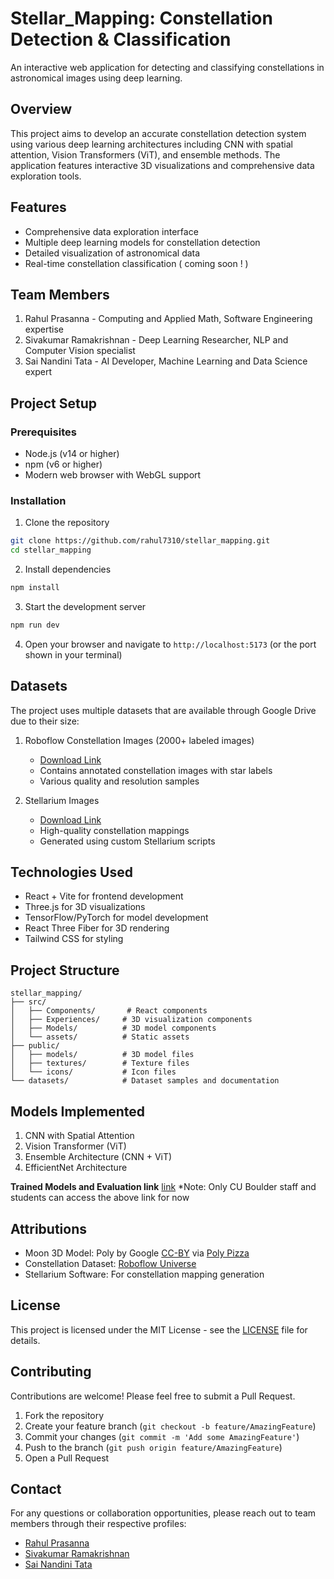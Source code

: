 # Stellar_Mapping: Constellation Detection & Classification

An interactive web application for detecting and classifying constellations in astronomical images using deep learning.

## Overview
This project aims to develop an accurate constellation detection system using various deep learning architectures including CNN with spatial attention, Vision Transformers (ViT), and ensemble methods. The application features interactive 3D visualizations and comprehensive data exploration tools.

## Features
- Comprehensive data exploration interface
- Multiple deep learning models for constellation detection
- Detailed visualization of astronomical data
- Real-time constellation classification ( coming soon ! )

## Team Members
1. Rahul Prasanna - Computing and Applied Math, Software Engineering expertise
2. Sivakumar Ramakrishnan - Deep Learning Researcher, NLP and Computer Vision specialist
3. Sai Nandini Tata - AI Developer, Machine Learning and Data Science expert

## Project Setup

### Prerequisites
- Node.js (v14 or higher)
- npm (v6 or higher)
- Modern web browser with WebGL support

### Installation
1. Clone the repository
```bash
git clone https://github.com/rahul7310/stellar_mapping.git
cd stellar_mapping
```

2. Install dependencies
```bash
npm install
```

3. Start the development server
```bash
npm run dev
```

4. Open your browser and navigate to `http://localhost:5173` (or the port shown in your terminal)

## Datasets
The project uses multiple datasets that are available through Google Drive due to their size:

1. Roboflow Constellation Images (2000+ labeled images)
   - [Download Link](https://drive.google.com/file/d/1OhX9GxI18xPdX0BZKs0R3MphjSFVA2UA/view?usp=sharing)
   - Contains annotated constellation images with star labels
   - Various quality and resolution samples

2. Stellarium Images
   - [Download Link](https://drive.google.com/file/d/1Gt02x2PDeaprRq5HHhDSVeTJIE7iidoJ/view?usp=drive_link)
   - High-quality constellation mappings
   - Generated using custom Stellarium scripts

## Technologies Used
- React + Vite for frontend development
- Three.js for 3D visualizations
- TensorFlow/PyTorch for model development
- React Three Fiber for 3D rendering
- Tailwind CSS for styling

## Project Structure
```
stellar_mapping/
├── src/
│   ├── Components/       # React components
│   ├── Experiences/     # 3D visualization components
│   ├── Models/          # 3D model components
│   └── assets/          # Static assets
├── public/
│   ├── models/          # 3D model files
│   ├── textures/        # Texture files
│   └── icons/           # Icon files
└── datasets/            # Dataset samples and documentation
```

## Models Implemented
1. CNN with Spatial Attention
2. Vision Transformer (ViT)
3. Ensemble Architecture (CNN + ViT)
4. EfficientNet Architecture

**Trained Models and Evaluation link** [link](https://drive.google.com/drive/folders/1wNStLgkJYmBll8tsK3iv_dr7QcVyNklY?usp=sharing) 
*Note: Only CU Boulder staff and students can access the above link for now


## Attributions
- Moon 3D Model: Poly by Google [CC-BY](https://creativecommons.org/licenses/by/3.0/) via [Poly Pizza](https://poly.pizza/m/9OPocAqXM0u)
- Constellation Dataset: [Roboflow Universe](https://universe.roboflow.com/ws-qwbuh/constellation-dsphi)
- Stellarium Software: For constellation mapping generation

## License
This project is licensed under the MIT License - see the [LICENSE](LICENSE) file for details.

## Contributing
Contributions are welcome! Please feel free to submit a Pull Request.

1. Fork the repository
2. Create your feature branch (`git checkout -b feature/AmazingFeature`)
3. Commit your changes (`git commit -m 'Add some AmazingFeature'`)
4. Push to the branch (`git push origin feature/AmazingFeature`)
5. Open a Pull Request

## Contact
For any questions or collaboration opportunities, please reach out to team members through their respective profiles:
- [Rahul Prasanna](https://github.com/rahul7310)
- [Sivakumar Ramakrishnan](https://github.com/arsive02)
- [Sai Nandini Tata](https://github.com/nandinitata)
